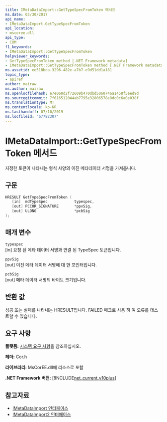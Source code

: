 ```yaml
---
title: IMetaDataImport::GetTypeSpecFromToken 메서드
ms.date: 03/30/2017
api_name:
- IMetaDataImport.GetTypeSpecFromToken
api_location:
- mscoree.dll
api_type:
- COM
f1_keywords:
- IMetaDataImport::GetTypeSpecFromToken
helpviewer_keywords:
- GetTypeSpecFromToken method [.NET Framework metadata]
- IMetaDataImport::GetTypeSpecFromToken method [.NET Framework metadata]
ms.assetid: ee518bda-3296-482e-a7b7-e9d51dd1a181
topic_type:
- apiref
author: mairaw
ms.author: mairaw
ms.openlocfilehash: e7e060d2f72609b470dbd5060746a1458f5eed9d
ms.sourcegitcommit: 7f616512044ab7795e32806578e8dc0c6a0e038f
ms.translationtype: MT
ms.contentlocale: ko-KR
ms.lasthandoff: 07/10/2019
ms.locfileid: "67782307"
---
```

# <a name="imetadataimportgettypespecfromtoken-method"></a>IMetaDataImport::GetTypeSpecFromToken 메서드
지정한 토큰이 나타내는 형식 사양의 이진 메타데이터 서명을 가져옵니다.  
  
## <a name="syntax"></a>구문  
  
```cpp  
HRESULT GetTypeSpecFromToken (   
   [in]  mdTypeSpec            typespec,   
   [out] PCCOR_SIGNATURE       *ppvSig,   
   [out] ULONG                 *pcbSig  
);  
```  
  
## <a name="parameters"></a>매개 변수  
 `typespec`  
 [in] 요청 된 메타 데이터 서명과 연결 된 TypeSpec 토큰입니다.  
  
 `ppvSig`  
 [out] 이진 메타 데이터 서명에 대 한 포인터입니다.  
  
 `pcbSig`  
 [out] 메타 데이터 서명의 바이트 크기입니다.  
  
## <a name="return-value"></a>반환 값  
 성공 또는 실패를 나타내는 HRESULT입니다. FAILED 매크로 사용 하 여 오류를 테스트할 수 있습니다.  
  
## <a name="requirements"></a>요구 사항  
 **플랫폼:** [시스템 요구 사항](../../../../docs/framework/get-started/system-requirements.md)을 참조하십시오.  
  
 **헤더:** Cor.h  
  
 **라이브러리:** MsCorEE.dll에 리소스로 포함  
  
 **.NET Framework 버전:** [!INCLUDE[net_current_v10plus](../../../../includes/net-current-v10plus-md.md)]  
  
## <a name="see-also"></a>참고자료

- [IMetaDataImport 인터페이스](../../../../docs/framework/unmanaged-api/metadata/imetadataimport-interface.md)
- [IMetaDataImport2 인터페이스](../../../../docs/framework/unmanaged-api/metadata/imetadataimport2-interface.md)
